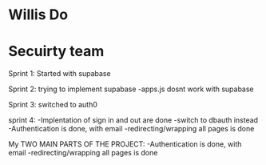 # Willis Do
# Secuirty team

Sprint 1: Started with supabase

Sprint 2: trying to implement supabase
    -apps.js dosnt work with supabase

Sprint 3: switched to auth0

sprint 4:
    -Implentation of sign in and out are done
    -switch to dbauth instead
    -Authentication is done, with email
    -redirecting/wrapping all pages is done

My TWO MAIN PARTS OF THE PROJECT:
-Authentication is done, with email
-redirecting/wrapping all pages is done
